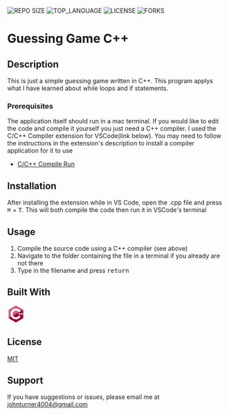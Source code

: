 ![REPO SIZE](https://img.shields.io/github/repo-size/johnturner4004/Basic_CPP_Calculator.svg?style=for-the-badge) ![TOP_LANGUAGE](https://img.shields.io/github/languages/top/johnturner4004/Basic_CPP_Calculator.svg?style=for-the-badge) ![LICENSE](https://img.shields.io/github/license/johnturner4004/Basic_CPP_Calculator?style=for-the-badge) ![FORKS](https://img.shields.io/github/forks/johnturner4004/Basic_CPP_Calculator.svg?style=for-the-badge&social)

# Guessing Game C++

## Description

This is just a simple guessing game written in C++. This program applys what I have learned about while loops and if statements.

### Prerequisites

The application itself should run in a mac terminal. If you would like to edit the code and compile it yourself you just need a C++ compiler. I used the C/C++ Compiler extension for VSCode(link below). You may need to follow the instructions in the extension's description to install a compiler application for it to use

- [C/C++ Compile Run](https://marketplace.visualstudio.com/items?itemName=danielpinto8zz6.c-cpp-compile-run)

## Installation

After installing the extension while in VS Code, open the .cpp file and press <kbd>&#8984;</kbd> + <kbd>T</kbd>. This will both compile the code then run it in VSCode's terminal
## Usage

1. Compile the source code using a C++ compiler (see above)
2. Navigate to the folder containing the file in a terminal if you already are not there
3. Type in the filename and press <kbd>return</kbd>

## Built With

<a href="https://www.w3schools.com/cpp/" target="_blank"> <img src="https://raw.githubusercontent.com/devicons/devicon/master/icons/cplusplus/cplusplus-original.svg" alt="cplusplus" width="40" height="40"/> </a>

## License

[MIT](https://choosealicense.com/licenses/mit/)

## Support

If you have suggestions or issues, please email me at [johnturner4004@gmail.com](mailto:johnturner4004@gmail.com)
